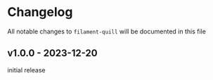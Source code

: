 # Changelog

All notable changes to `filament-quill` will be documented in this file

## v1.0.0 - 2023-12-20

initial release
